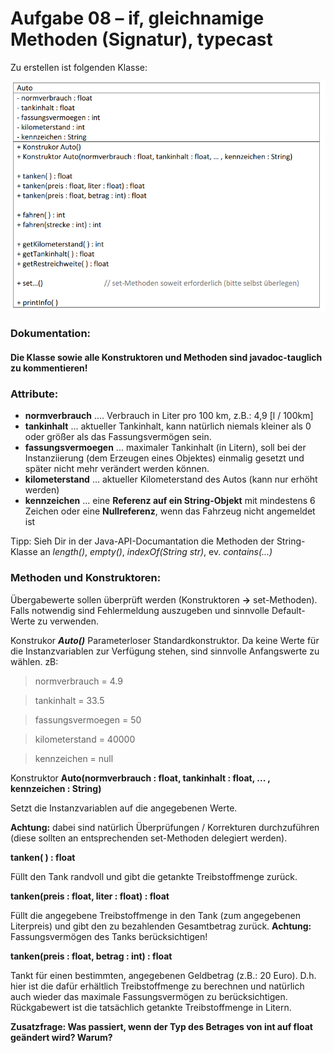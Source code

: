 # Aufgabe 08 – if, gleichnamige Methoden (Signatur), typecast

Zu erstellen ist folgenden Klasse:

![](uml.png)

### Dokumentation:

#### Die Klasse sowie alle Konstruktoren und Methoden sind javadoc-tauglich zu kommentieren!

### Attribute:

- **normverbrauch** .... Verbrauch in Liter pro 100 km, z.B.: 4,9 [l / 100km]
- **tankinhalt** ... aktueller Tankinhalt, kann natürlich niemals kleiner als 0 oder größer als das Fassungsvermögen sein.
- **fassungsvermoegen** ... maximaler Tankinhalt (in Litern), soll bei der Instanziierung (dem Erzeugen eines Objektes) einmalig gesetzt und später nicht mehr verändert werden können.
- **kilometerstand** ... aktueller Kilometerstand des Autos (kann nur erhöht werden)
- **kennzeichen** ... eine **Referenz auf ein String-Objekt** mit mindestens 6 Zeichen oder eine **Nullreferenz**, wenn das Fahrzeug nicht angemeldet ist

Tipp: Sieh Dir in der Java-API-Documantation die Methoden der String-Klasse an
*length()*, *empty()*, *indexOf(String str)*, ev. *contains(...)*

### Methoden und Konstruktoren:

Übergabewerte sollen überprüft werden (Konstruktoren **→** set-Methoden). Falls notwendig
sind Fehlermeldung auszugeben und sinnvolle Default-Werte zu verwenden.

Konstrukor ***Auto()***
Parameterloser Standardkonstruktor. Da keine Werte für die Instanzvariablen zur Verfügung
stehen, sind sinnvolle Anfangswerte zu wählen.
zB:
> normverbrauch = 4.9

> tankinhalt = 33.5

> fassungsvermoegen = 50

> kilometerstand = 40000

> kennzeichen = null

Konstruktor **Auto(normverbrauch : float, tankinhalt : float, ... , kennzeichen : String)**

Setzt die Instanzvariablen auf die angegebenen Werte.

**Achtung:** dabei sind natürlich Überprüfungen / Korrekturen durchzuführen
(diese sollten an entsprechenden set-Methoden delegiert werden).

**tanken( ) : float**

Füllt den Tank randvoll und gibt die getankte Treibstoffmenge zurück.

**tanken(preis : float, liter : float) : float**

Füllt die angegebene Treibstoffmenge in den Tank (zum angegebenen Literpreis) und gibt
den zu bezahlenden Gesamtbetrag zurück.
**Achtung:** Fassungsvermögen des Tanks berücksichtigen!

**tanken(preis : float, betrag : int) : float**

Tankt für einen bestimmten, angegebenen Geldbetrag (z.B.: 20 Euro). D.h. hier ist die dafür
erhältlich Treibstoffmenge zu berechnen und natürlich auch wieder das maximale
Fassungsvermögen zu berücksichtigen.
Rückgabewert ist die tatsächlich getankte Treibstoffmenge in Litern.

**Zusatzfrage: Was passiert, wenn der Typ des Betrages von int auf float geändert wird? Warum?**




